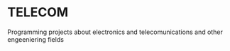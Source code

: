# TELECOM
Programming projects about electronics and telecomunications and other engeeniering fields
